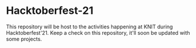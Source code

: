 # Hacktoberfest-21
This repository will be host to the activities happening at KNIT during Hacktoberfest'21. 
Keep a check on this repository, it'll soon be updated with some projects.
